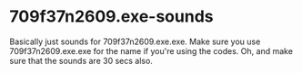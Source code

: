 # 709f37n2609.exe-sounds
Basically just sounds for 709f37n2609.exe.exe. Make sure you use 709f37n2609.exe.exe for the name if you're using the codes. Oh, and make sure that the sounds are 30 secs also.
